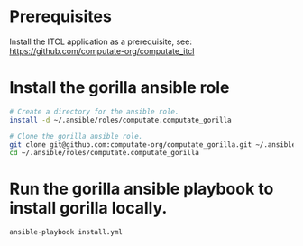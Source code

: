
# Prerequisites

Install the ITCL application as a prerequisite, see: 
https://github.com/computate-org/computate_itcl

# Install the gorilla ansible role

```bash
# Create a directory for the ansible role. 
install -d ~/.ansible/roles/computate.computate_gorilla

# Clone the gorilla ansible role. 
git clone git@github.com:computate-org/computate_gorilla.git ~/.ansible/roles/computate.computate_gorilla
cd ~/.ansible/roles/computate.computate_gorilla
```

# Run the gorilla ansible playbook to install gorilla locally. 

```bash
ansible-playbook install.yml
```

